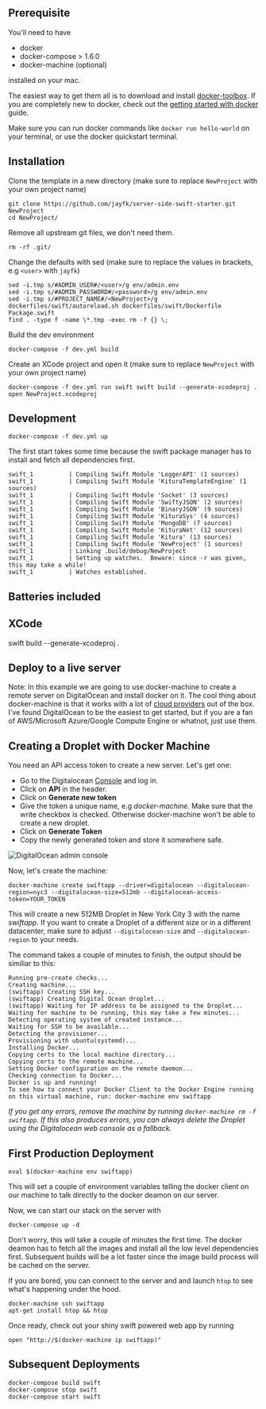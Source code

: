 ## Prerequisite

You'll need to have 

- docker
- docker-compose > 1.6.0
- docker-machine (optional)

installed on your mac. 

The easiest way to get them all is to download and install [docker-toolbox](https://www.docker.com/products/docker-toolbox). If you are completely new to docker, check out the [getting started with docker](https://docs.docker.com/mac/) guide.

Make sure you can run docker commands like `docker run hello-world` on your terminal, or use the docker quickstart terminal.

## Installation

Clone the template in a new directory (make sure to replace `NewProject` with your own project name) 
    
    git clone https://github.com/jayfk/server-side-swift-starter.git NewProject
    cd NewProject/
    
Remove all upstream git files, we don't need them.

    rm -rf .git/

Change the defaults with sed (make sure to replace the values in brackets, e.g `<user>` with `jayfk`)

    sed -i.tmp s/#ADMIN_USER#/<user>/g env/admin.env
    sed -i.tmp s/#ADMIN_PASSWORD#/<password>/g env/admin.env
    sed -i.tmp s/#PROJECT_NAME#/<NewProject>/g dockerfiles/swift/autoreload.sh dockerfiles/swift/Dockerfile Package.swift
    find . -type f -name \*.tmp -exec rm -f {} \;

Build the dev environment

    docker-compose -f dev.yml build

Create an XCode project and open it (make sure to replace `NewProject` with your own project name)
    
    docker-compose -f dev.yml run swift swift build --generate-xcodeproj .
    open NewProject.xcodeproj

## Development

    docker-compose -f dev.yml up
    
The first start takes some time because the swift package manager has to install and fetch all
dependencies first.
    
```
swift_1          | Compiling Swift Module 'LoggerAPI' (1 sources)
swift_1          | Compiling Swift Module 'KituraTemplateEngine' (1 sources)
swift_1          | Compiling Swift Module 'Socket' (3 sources)
swift_1          | Compiling Swift Module 'SwiftyJSON' (2 sources)
swift_1          | Compiling Swift Module 'BinaryJSON' (9 sources)
swift_1          | Compiling Swift Module 'KituraSys' (4 sources)
swift_1          | Compiling Swift Module 'MongoDB' (7 sources)
swift_1          | Compiling Swift Module 'KituraNet' (12 sources)
swift_1          | Compiling Swift Module 'Kitura' (13 sources)
swift_1          | Compiling Swift Module 'NewProject' (1 sources)
swift_1          | Linking .build/debug/NewProject
swift_1          | Setting up watches.  Beware: since -r was given, this may take a while!
swift_1          | Watches established.
```
    
## Batteries included


## XCode

swift build --generate-xcodeproj .


## Deploy to a live server

Note: In this example we are going to use docker-machine to create a remote server on DigitalOcean
and install docker on it. The cool thing about docker-machine is that it works with a lot of 
[cloud providers](https://docs.docker.com/machine/drivers/) out of the box. I've found DigitalOcean
to be the easiest to get started, but if you are a fan of AWS/Microsoft Azure/Google Compute 
Engine or whatnot, just use them.



## Creating a Droplet with Docker Machine

You need an API access token to create a new server. Let's get one:

- Go to the Digitalocean [Console](https://cloud.digitalocean.com/login) and log in.
- Click on **API** in the header.
- Click on **Generate new token**
- Give the token a unique name, e.g *docker-machine*. Make sure that the write checkbox is checked.
 Otherwise docker-machine won't be able to create a new droplet.
- Click on **Generate Token**
- Copy the newly generated token and store it somewhere safe.

![DigitalOcean admin console](https://dockify.io/content/images/2016/04/digitalocean-api.png)

Now, let's create the machine:
  
    docker-machine create swiftapp --driver=digitalocean --digitalocean-region=nyc3 --digitalocean-size=512mb --digitalocean-access-token=YOUR_TOKEN

This will create a new 512MB Droplet in New York City 3 with the name *swiftapp*. If you want to 
create a Droplet of a different size or in a different datacenter, make sure to adjust 
`--digitalocean-size` and `--digitalocean-region` to your needs.

The command takes a couple of minutes to finish, the output should be similiar to this: 


```
Running pre-create checks...
Creating machine...
(swiftapp) Creating SSH key...
(swiftapp) Creating Digital Ocean droplet...
(swiftapp) Waiting for IP address to be assigned to the Droplet...
Waiting for machine to be running, this may take a few minutes...
Detecting operating system of created instance...
Waiting for SSH to be available...
Detecting the provisioner...
Provisioning with ubuntu(systemd)...
Installing Docker...
Copying certs to the local machine directory...
Copying certs to the remote machine...
Setting Docker configuration on the remote daemon...
Checking connection to Docker...
Docker is up and running!
To see how to connect your Docker Client to the Docker Engine running on this virtual machine, run: docker-machine env swiftapp
```

    
*If you get any errors, remove the machine by running `docker-machine rm -f swiftapp`. If this 
also produces errors, you can always delete the Droplet using the Digitalocean web console as a 
fallback.*

## First Production Deployment

    eval $(docker-machine env swiftapp)

This will set a couple of environment variables telling the docker client on our machine to talk
directly to the docker deamon on our server.

Now, we can start our stack on the server with
    
    docker-compose up -d

Don't worry, this will take a couple of minutes the first time. The docker deamon has to fetch all
 the images and install all the low level dependencies first. Subsequent builds will be a lot 
 faster since the image build process will be cached on the server. 
 
If you are bored, you can connect to the server and and launch `htop` to see what's happening 
under the hood.

    docker-machine ssh swiftapp
    apt-get install htop && htop 

Once ready, check out your shiny swift powered web app by running

    open "http://$(docker-machine ip swiftapp)"
    

## Subsequent Deployments

    docker-compose build swift
    docker-compose stop swift
    docker-compose start swift

